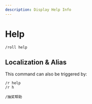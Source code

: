 ```yaml
---
description: Display Help Info
---
```


# Help

```
/roll help
```

## Localization & Alias

This command can also be triggered by:

```
/r help
/r h

/抽奖帮助
```
